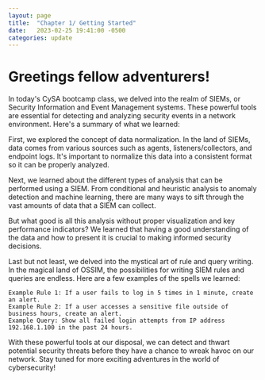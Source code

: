 ```yaml
---
layout: page
title:  "Chapter 1/ Getting Started"
date:   2023-02-25 19:41:00 -0500
categories: update
---
```


# Greetings fellow adventurers!

In today's CySA bootcamp class, we delved into the realm of SIEMs, or Security Information and Event Management systems. These powerful tools are essential for detecting and analyzing security events in a network environment. Here's a summary of what we learned:

First, we explored the concept of data normalization. In the land of SIEMs, data comes from various sources such as agents, listeners/collectors, and endpoint logs. It's important to normalize this data into a consistent format so it can be properly analyzed.

Next, we learned about the different types of analysis that can be performed using a SIEM. From conditional and heuristic analysis to anomaly detection and machine learning, there are many ways to sift through the vast amounts of data that a SIEM can collect.

But what good is all this analysis without proper visualization and key performance indicators? We learned that having a good understanding of the data and how to present it is crucial to making informed security decisions.

Last but not least, we delved into the mystical art of rule and query writing. In the magical land of OSSIM, the possibilities for writing SIEM rules and queries are endless. Here are a few examples of the spells we learned:

    Example Rule 1: If a user fails to log in 5 times in 1 minute, create an alert.
    Example Rule 2: If a user accesses a sensitive file outside of business hours, create an alert.
    Example Query: Show all failed login attempts from IP address 192.168.1.100 in the past 24 hours.

With these powerful tools at our disposal, we can detect and thwart potential security threats before they have a chance to wreak havoc on our network. Stay tuned for more exciting adventures in the world of cybersecurity!
